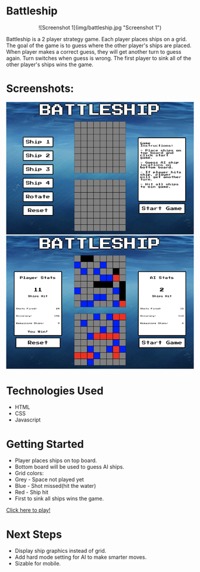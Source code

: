 # Battleship

<center>![Screenshot 1](img/battleship.jpg "Screenshot 1")</center>

Battleship is a 2 player strategy game. Each player places ships on a grid. The goal of the game is to guess where the other player's ships are placed. When player makes a correct guess, they will get another turn to guess again. Turn switches when guess is wrong. The first player to sink all of the other player's ships wins the game.

# Screenshots:

![Screenshot 1](img/screenshot.png "Screenshot 1") ![Screenshot 2](img/screenshot2.png "Screenshot 2")

# Technologies Used
* HTML
* CSS
* Javascript

# Getting Started

* Player places ships on top board.
* Bottom board will be used to guess AI ships.
* Grid colors:
* Grey - Space not played yet
* Blue - Shot missed(hit the water)
* Red - Ship hit
* First to sink all ships wins the game.

[Click here to play!](https://www.google.com)

# Next Steps
* Display ship graphics instead of grid.
* Add hard mode setting for AI to make smarter moves.
* Sizable for mobile.